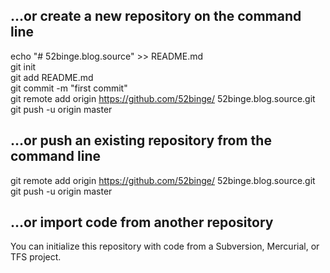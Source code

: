 ## …or create a new repository on the command line

echo "# 52binge.blog.source" >> README.md  
git init  
git add README.md  
git commit -m "first commit"  
git remote add origin https://github.com/52binge/  52binge.blog.source.git  
git push -u origin master  

## …or push an existing repository from the command line

git remote add origin https://github.com/52binge/  52binge.blog.source.git  
git push -u origin master  

## …or import code from another repository

You can initialize this repository with code from a Subversion, Mercurial, or TFS project.  
